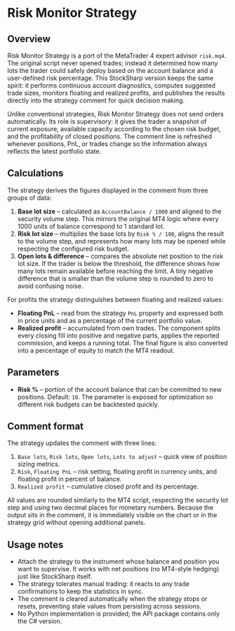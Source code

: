 # Risk Monitor Strategy

## Overview
Risk Monitor Strategy is a port of the MetaTrader 4 expert advisor `risk.mq4`. The original script never opened trades; instead it
determined how many lots the trader could safely deploy based on the account balance and a user-defined risk percentage. This
StockSharp version keeps the same spirit: it performs continuous account diagnostics, computes suggested trade sizes, monitors
floating and realized profits, and publishes the results directly into the strategy comment for quick decision making.

Unlike conventional strategies, Risk Monitor Strategy does not send orders automatically. Its role is supervisory: it gives the
trader a snapshot of current exposure, available capacity according to the chosen risk budget, and the profitability of closed
positions. The comment line is refreshed whenever positions, PnL, or trades change so the information always reflects the latest
portfolio state.

## Calculations
The strategy derives the figures displayed in the comment from three groups of data:

1. **Base lot size** – calculated as `AccountBalance / 1000` and aligned to the security volume step. This mirrors the original
   MT4 logic where every 1000 units of balance correspond to 1 standard lot.
2. **Risk lot size** – multiplies the base lots by `Risk % / 100`, aligns the result to the volume step, and represents how many
   lots may be opened while respecting the configured risk budget.
3. **Open lots & difference** – compares the absolute net position to the risk lot size. If the trader is below the threshold,
   the difference shows how many lots remain available before reaching the limit. A tiny negative difference that is smaller than
   the volume step is rounded to zero to avoid confusing noise.

For profits the strategy distinguishes between floating and realized values:

* **Floating PnL** – read from the strategy `PnL` property and expressed both in price units and as a percentage of the current
  portfolio value.
* **Realized profit** – accumulated from own trades. The component splits every closing fill into positive and negative parts,
  applies the reported commission, and keeps a running total. The final figure is also converted into a percentage of equity to
  match the MT4 readout.

## Parameters
* **Risk %** – portion of the account balance that can be committed to new positions. Default: `10`. The parameter is exposed for
  optimization so different risk budgets can be backtested quickly.

## Comment format
The strategy updates the comment with three lines:

1. `Base lots`, `Risk lots`, `Open lots`, `Lots to adjust` – quick view of position sizing metrics.
2. `Risk`, `Floating PnL` – risk setting, floating profit in currency units, and floating profit in percent of balance.
3. `Realized profit` – cumulative closed profit and its percentage.

All values are rounded similarly to the MT4 script, respecting the security lot step and using two decimal places for monetary
numbers. Because the output sits in the comment, it is immediately visible on the chart or in the strategy grid without opening
additional panels.

## Usage notes
* Attach the strategy to the instrument whose balance and position you want to supervise. It works with net positions (no MT4-style
  hedging) just like StockSharp itself.
* The strategy tolerates manual trading: it reacts to any trade confirmations to keep the statistics in sync.
* The comment is cleared automatically when the strategy stops or resets, preventing stale values from persisting across sessions.
* No Python implementation is provided; the API package contains only the C# version.
